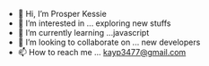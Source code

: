 - 👋 Hi, I’m Prosper Kessie
- 👀 I’m interested in ... exploring new stuffs
- 🌱 I’m currently learning ...javascript
- 💞️ I’m looking to collaborate on ... new developers
- 📫 How to reach me ... kayp3477@gmail.com

<!---
kessie2862/kessie2862 is a ✨ special ✨ repository because its `README.md` (this file) appears on your GitHub profile.
You can click the Preview link to take a look at your changes.
--->
